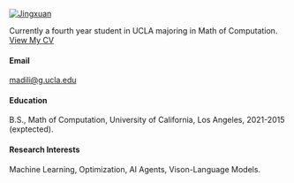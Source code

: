 
[![Jingxuan](https://img.shields.io/badge/main-github-blue?logo=github)](https://github.com/Candy26i)

Currently a fourth year student in UCLA majoring in Math of Computation.
[View My CV](Candy26i.github.io/PHD_CV_Jingxuan_Li.pdf)

#### Email
madili@g.ucla.edu

#### Education
B.S., Math of Computation, University of California, Los Angeles, 2021-2015 (exptected).

#### Research Interests
Machine Learning, Optimization, AI Agents, Vison-Language Models.

